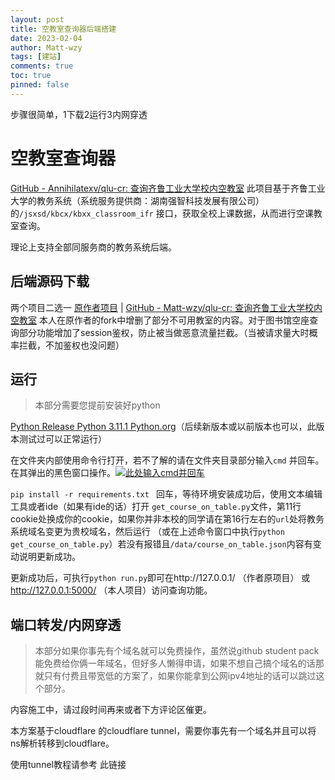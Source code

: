 ```yaml
---
layout: post
title: 空教室查询器后端搭建
date: 2023-02-04
author: Matt-wzy
tags: [建站]
comments: true
toc: true
pinned: false
---
```



步骤很简单，1下载2运行3内网穿透

<!-- more -->

# 空教室查询器

[GitHub - Annihilatexv/qlu-cr: 查询齐鲁工业大学校内空教室](https://github.com/Annihilatexv/qlu-cr.git) 此项目基于齐鲁工业大学的教务系统（系统服务提供商：湖南强智科技发展有限公司）的`/jsxsd/kbcx/kbxx_classroom_ifr` 接口，获取全校上课数据，从而进行空课教室查询。

理论上支持全部同服务商的教务系统后端。

## 后端源码下载

两个项目二选一 [原作者项目](https://github.com/Annihilatexv/qlu-cr.git) | [GitHub - Matt-wzy/qlu-cr: 查询齐鲁工业大学校内空教室](https://github.com/Matt-wzy/qlu-cr.git) 本人在原作者的fork中增删了部分不可用教室的内容。对于图书馆空座查询部分功能增加了session鉴权，防止被当做恶意流量拦截。（当被请求量大时概率拦截，不加鉴权也没问题）

## 运行

> 本部分需要您提前安装好python 

[Python Release Python 3.11.1  Python.org](https://www.python.org/downloads/release/python-3111/)（后续新版本或以前版本也可以，此版本测试过可以正常运行）

在文件夹内部使用命令行打开，若不了解的请在文件夹目录部分输入`cmd` 并回车。在其弹出的黑色窗口操作。[![此处输入cmd并回车](https://cdn-p.freejishu.com/img/2023/02/04/20ut.th.png)](https://img.freejishu.com/image/20ut) 

`pip install -r requirements.txt ` 回车，等待环境安装成功后，使用文本编辑工具或者ide（如果有ide的话）打开 `get_course_on_table.py`文件，第11行cookie处换成你的cookie，如果你并非本校的同学请在第16行左右的`url`处将教务系统域名变更为贵校域名，然后运行 （或在上述命令窗口中执行`python get_course_on_table.py`）若没有报错且`/data/course_on_table.json`内容有变动说明更新成功。

更新成功后，可执行`python run.py`即可在http://127.0.0.1/ （作者原项目） 或 http://127.0.0.1:5000/ （本人项目）访问查询功能。

## 端口转发/内网穿透

> 本部分如果你事先有个域名就可以免费操作，虽然说github student pack能免费给你俩一年域名，但好多人懒得申请，如果不想自己搞个域名的话那就只有付费且带宽低的方案了，如果你能拿到公网ipv4地址的话可以跳过这个部分。

内容施工中，请过段时间再来或者下方评论区催更。

本方案基于cloudflare 的cloudflare tunnel，需要你事先有一个域名并且可以将ns解析转移到cloudflare。

使用tunnel教程请参考 此链接 
